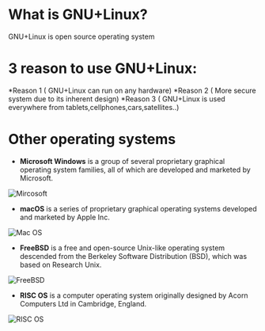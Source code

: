 
# What is GNU+Linux? 
GNU+Linux is open source operating system
# 3 reason to use GNU+Linux:
*Reason 1 ( GNU+Linux can run on any hardware)
*Reason 2 ( More secure system due to its inherent design)
*Reason 3 ( GNU+Linux is used everywhere from tablets,cellphones,cars,satellites..)
# Other operating systems
* **Microsoft Windows** is a group of several proprietary graphical operating system families, all of which are developed and marketed by Microsoft. 

![Mircosoft](https://bit.ly/3mKOoky)

* **macOS** is a series of proprietary graphical operating systems developed and marketed by Apple Inc.

![Mac OS](https://bit.ly/32duWUb)
 
* **FreeBSD** is a free and open-source Unix-like operating system descended from the Berkeley Software Distribution (BSD), which was based on Research Unix.

![FreeBSD](https://bit.ly/3g9B6wH)

* **RISC OS** is a computer operating system originally designed by Acorn Computers Ltd in Cambridge, England.

![RISC OS](https://bit.ly/3a88KPu)
